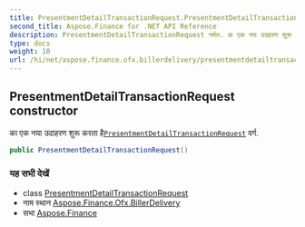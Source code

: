 ```yaml
---
title: PresentmentDetailTransactionRequest.PresentmentDetailTransactionRequest
second_title: Aspose.Finance for .NET API Reference
description: PresentmentDetailTransactionRequest नर्मत. क एक नय उदहरण शुरू करत हैPresentmentDetailTransactionRequest वर्ग.
type: docs
weight: 10
url: /hi/net/aspose.finance.ofx.billerdelivery/presentmentdetailtransactionrequest/presentmentdetailtransactionrequest/
---
```

## PresentmentDetailTransactionRequest constructor

का एक नया उदाहरण शुरू करता है[`PresentmentDetailTransactionRequest`](../) वर्ग.

```csharp
public PresentmentDetailTransactionRequest()
```

### यह सभी देखें

* class [PresentmentDetailTransactionRequest](../)
* नाम स्थान [Aspose.Finance.Ofx.BillerDelivery](../../presentmentdetailtransactionrequest/)
* सभा [Aspose.Finance](../../../)


